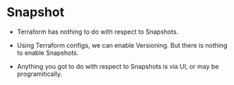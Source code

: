 # Snapshot

- Terraform has nothing to do with respect to Snapshots.

- Using Terraform configs, we can enable Versioning. But there is nothing to enable Snapshots. 

- Anything you got to do with respect to Snapshots is via UI, or may be programitically. 